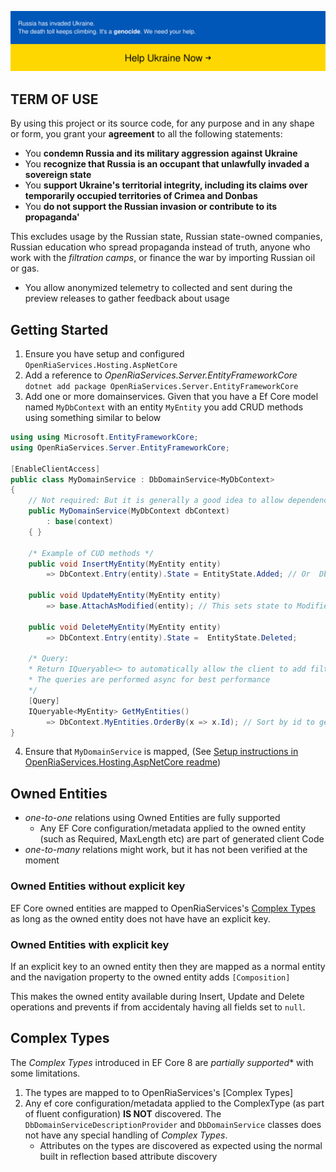 ﻿[![Stand With Ukraine](https://raw.githubusercontent.com/vshymanskyy/StandWithUkraine/main/banner2-direct.svg)](https://vshymanskyy.github.io/StandWithUkraine)


## TERM OF USE

By using this project or its source code, for any purpose and in any shape or form, you grant your **agreement** to all the following statements:

- You **condemn Russia and its military aggression against Ukraine**
- You **recognize that Russia is an occupant that unlawfully invaded a sovereign state**
- You **support Ukraine's territorial integrity, including its claims over temporarily occupied territories of Crimea and Donbas**
- You **do not support the Russian invasion or contribute to its propaganda'**

This excludes usage by the Russian state, Russian state-owned companies, Russian education who spread propaganda instead of truth, anyone who work with the *filtration camps*, or finance the war by importing Russian oil or gas.

- You allow anonymized telemetry to collected and sent during the preview releases to gather feedback about usage



## Getting Started

1. Ensure you have setup and configured `OpenRiaServices.Hosting.AspNetCore`
2. Add a reference to *OpenRiaServices.Server.EntityFrameworkCore*
    `dotnet add package OpenRiaServices.Server.EntityFrameworkCore`
3. Add one or more domainservices. 
Given that you have a Ef Core model named `MyDbContext` with an entity `MyEntity` you add CRUD methods using something similar to below

```csharp
using using Microsoft.EntityFrameworkCore;
using OpenRiaServices.Server.EntityFrameworkCore;

[EnableClientAccess]
public class MyDomainService : DbDomainService<MyDbContext>
{
    // Not required: But it is generally a good idea to allow dependency injection of DbContext
    public MyDomainService(MyDbContext dbContext)
        : base(context)
    { }

    /* Example of CUD methods */
    public void InsertMyEntity(MyEntity entity)
        => DbContext.Entry(entity).State = EntityState.Added; // Or  DbContext.Add, but it might add related entities differently

    public void UpdateMyEntity(MyEntity entity)
        => base.AttachAsModified(entity); // This sets state to Modified and set modified status on individual properties based on client changes and if `RountTripOriginal` attribute is specified or not

    public void DeleteMyEntity(MyEntity entity)
        => DbContext.Entry(entity).State =  EntityState.Deleted;

    /* Query: 
    * Return IQueryable<> to automatically allow the client to add filtering, paging etc. 
    * The queries are performed async for best performance
    */
    [Query]
    IQueryable<MyEntity> GetMyEntities()
        => DbContext.MyEntities.OrderBy(x => x.Id); // Sort by id to get stable Skip/Take if client does paging
}
```
4. Ensure that `MyDomainService` is mapped, (See [Setup instructions in OpenRiaServices.Hosting.AspNetCore readme](https://www.nuget.org/packages/OpenRiaServices.Hosting.AspNetCore))


## Owned Entities

* *one-to-one* relations using Owned Entities are fully supported
   * Any EF Core configuration/metadata applied to the owned entity (such as Required, MaxLength etc) are part of generated client Code
* *one-to-many* relations might work, but it has not been verified at the moment

### Owned Entities without explicit key
EF Core owned entities are mapped to OpenRiaServices's [Complex Types](https://openriaservices.gitbook.io/openriaservices/ee707348/ee707356/gg602753) as long as the owned entity does not have have an explicit key.


### Owned Entities with explicit key
If an explicit key to an owned entity then they are mapped as a normal entity and the navigation property to the owned entity adds `[Composition]` 

This makes the owned entity available during Insert, Update and Delete operations and prevents if from accidentaly having all fields set to `null`.

## Complex Types

The *Complex Types* introduced in EF Core 8 are *partially supported** with some limitations.

1. The types are mapped to to OpenRiaServices's [Complex Types]
2. Any ef core configuration/metadata applied to the ComplexType (as part of fluent configuration) **IS NOT** discovered.
The `DbDomainServiceDescriptionProvider` and `DbDomainService` classes does not have any special handling of *Complex Types*.
    * Attributes on the types are discovered as expected using the normal built in reflection based attribute discovery
